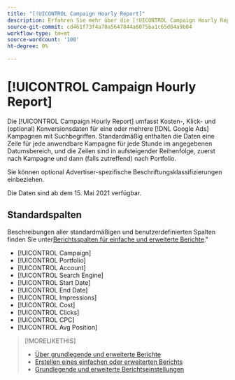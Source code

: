 ```yaml
---
title: "[!UICONTROL Campaign Hourly Report]"
description: Erfahren Sie mehr über die [!UICONTROL Campaign Hourly Report].
source-git-commit: cd461f73f4a70a5647844a6075ba1c65d64a9b04
workflow-type: tm+mt
source-wordcount: '100'
ht-degree: 0%

---
```


# [!UICONTROL Campaign Hourly Report]

Die [!UICONTROL Campaign Hourly Report] umfasst Kosten-, Klick- und (optional) Konversionsdaten für eine oder mehrere [!DNL Google Ads] Kampagnen mit Suchbegriffen. Standardmäßig enthalten die Daten eine Zeile für jede anwendbare Kampagne für jede Stunde im angegebenen Datumsbereich, und die Zeilen sind in aufsteigender Reihenfolge, zuerst nach Kampagne und dann (falls zutreffend) nach Portfolio.

Sie können optional Advertiser-spezifische Beschriftungsklassifizierungen einbeziehen.

Die Daten sind ab dem 15. Mai 2021 verfügbar. <!-- [Later: You can view data for the previous NN days.] -->

## Standardspalten

Beschreibungen aller standardmäßigen und benutzerdefinierten Spalten finden Sie unter[Berichtsspalten für einfache und erweiterte Berichte](basic-advanced-report-columns.md).&quot;

* [!UICONTROL Campaign]
* [!UICONTROL Portfolio]
* [!UICONTROL Account]
* [!UICONTROL Search Engine]
* [!UICONTROL Start Date]
* [!UICONTROL End Date]
* [!UICONTROL Impressions]
* [!UICONTROL Cost]
* [!UICONTROL Clicks]
* [!UICONTROL CPC]
* [!UICONTROL Avg Position]

>[!MORELIKETHIS]
>
>* [Über grundlegende und erweiterte Berichte](basic-advanced-report-about.md)
>* [Erstellen eines einfachen oder erweiterten Berichts](basic-advanced-report-generate.md)
>* [Grundlegende und erweiterte Berichtseinstellungen](basic-advanced-report-settings.md)

